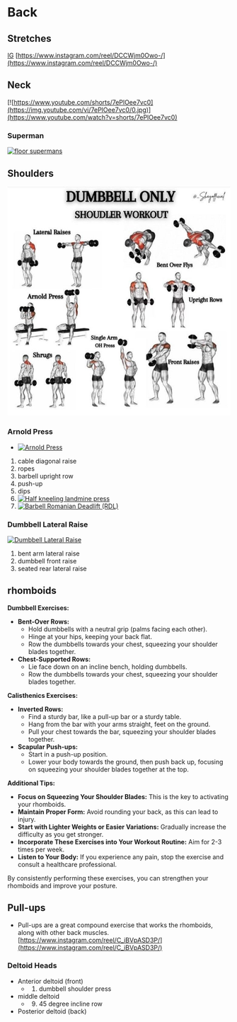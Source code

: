 # Back

## Stretches

[IG](https://www.instagram.com/reel/DBtq29CtDD-/)
[https://www.instagram.com/reel/DCCWjm0Owo-/](https://www.instagram.com/reel/DCCWjm0Owo-/)

## Neck

[![https://www.youtube.com/shorts/7ePlOee7vc0](https://img.youtube.com/vi/7ePlOee7vc0/0.jpg)](https://www.youtube.com/watch?v=shorts/7ePlOee7vc0)

### Superman

[![floor supermans](https://img.youtube.com/vi/CvTC75KRay4/0.jpg)](https://www.youtube.com/watch?v=CvTC75KRay4)

## Shoulders

![](static/Dumbbell%20Shoulder%20Workout.png)

### Arnold Press

- [![Arnold Press](https://img.youtube.com/vi/Y5wWKbmzOUc/0.jpg)](https://www.youtube.com/watch?v=Y5wWKbmzOUc)

1. cable diagonal raise
1. ropes
1. barbell upright row
1. push-up
1. dips
1. [![Half kneeling landmine press](https://img.youtube.com/vi/fx6lSVNvu-4/0.jpg)](https://www.youtube.com/watch?v=fx6lSVNvu-4)
1. [![Barbell Romanian Deadlift (RDL) ](https://img.youtube.com/vi/d-hn_0sEpRQ/0.jpg)](https://www.youtube.com/watch?v=shorts/d-hn_0sEpRQ)

### Dumbbell Lateral Raise

[![Dumbbell Lateral Raise](https://img.youtube.com/vi/xyK8UiC-BUw/0.jpg)](https://www.youtube.com/watch?v=shorts/xyK8UiC-BUw)

1. bent arm lateral raise
1. dumbbell front raise
1. seated rear lateral raise

## rhomboids

**Dumbbell Exercises:**

- **Bent-Over Rows:**
  - Hold dumbbells with a neutral grip (palms facing each other).
  - Hinge at your hips, keeping your back flat.
  - Row the dumbbells towards your chest, squeezing your shoulder blades together.
- **Chest-Supported Rows:**
  - Lie face down on an incline bench, holding dumbbells.
  - Row the dumbbells towards your chest, squeezing your shoulder blades together.

**Calisthenics Exercises:**

- **Inverted Rows:**
  - Find a sturdy bar, like a pull-up bar or a sturdy table.
  - Hang from the bar with your arms straight, feet on the ground.
  - Pull your chest towards the bar, squeezing your shoulder blades together.
- **Scapular Push-ups:**
  - Start in a push-up position.
  - Lower your body towards the ground, then push back up, focusing on squeezing your shoulder blades together at the top.

**Additional Tips:**

- **Focus on Squeezing Your Shoulder Blades:** This is the key to activating your rhomboids.
- **Maintain Proper Form:** Avoid rounding your back, as this can lead to injury.
- **Start with Lighter Weights or Easier Variations:** Gradually increase the difficulty as you get stronger.
- **Incorporate These Exercises into Your Workout Routine:** Aim for 2-3 times per week.
- **Listen to Your Body:** If you experience any pain, stop the exercise and consult a healthcare professional.

By consistently performing these exercises, you can strengthen your rhomboids and improve your posture.

## Pull-ups

- Pull-ups are a great compound exercise that works the rhomboids, along with other back muscles.
[https://www.instagram.com/reel/C_iBVpASD3P/](https://www.instagram.com/reel/C_iBVpASD3P/)

### Deltoid Heads

- Anterior deltoid (front)
  - 1. dumbbell shoulder press
- middle deltoid
  - 9. 45 degree incline row
- Posterior deltoid (back)
